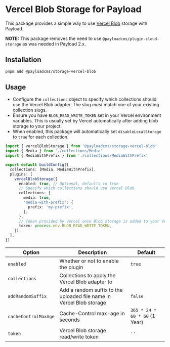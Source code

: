 # Vercel Blob Storage for Payload

This package provides a simple way to use [Vercel Blob](https://vercel.com/docs/storage/vercel-blob) storage with Payload.

**NOTE:** This package removes the need to use `@payloadcms/plugin-cloud-storage` as was needed in Payload 2.x.

## Installation

```sh
pnpm add @payloadcms/storage-vercel-blob
```

## Usage

- Configure the `collections` object to specify which collections should use the Vercel Blob adapter. The slug _must_ match one of your existing collection slugs.
- Ensure you have `BLOB_READ_WRITE_TOKEN` set in your Vercel environment variables. This is usually set by Vercel automatically after adding blob storage to your project.
- When enabled, this package will automatically set `disableLocalStorage` to `true` for each collection.

```ts
import { vercelBlobStorage } from '@payloadcms/storage-vercel-blob'
import { Media } from './collections/Media'
import { MediaWithPrefix } from './collections/MediaWithPrefix'

export default buildConfig({
  collections: [Media, MediaWithPrefix],
  plugins: [
    vercelBlobStorage({
      enabled: true, // Optional, defaults to true
      // Specify which collections should use Vercel Blob
      collections: {
        media: true,
        'media-with-prefix': {
          prefix: 'my-prefix',
        },
      },
      // Token provided by Vercel once Blob storage is added to your Vercel project
      token: process.env.BLOB_READ_WRITE_TOKEN,
    }),
  ],
})
```

| Option               | Description                                                          | Default                       |
| -------------------- | -------------------------------------------------------------------- | ----------------------------- |
| `enabled`            | Whether or not to enable the plugin                                  | `true`                        |
| `collections`        | Collections to apply the Vercel Blob adapter to                      |                               |
| `addRandomSuffix`    | Add a random suffix to the uploaded file name in Vercel Blob storage | `false`                       |
| `cacheControlMaxAge` | Cache-Control max-age in seconds                                     | `365 * 24 * 60 * 60` (1 Year) |
| `token`              | Vercel Blob storage read/write token                                 | `''`                          |
